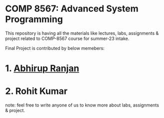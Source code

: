 # COMP 8567: Advanced System Programming 
This repository is having all the materials like lectures, labs, assignments & project related to COMP-8567 course for summer-23 intake.

Final Project is contributed by below memebers:
# 1. [Abhirup Ranjan](https://github.com/abhirupcse/)
# 2. Rohit Kumar

note: feel free to write anyone of us to know more about labs, assignments & project.
